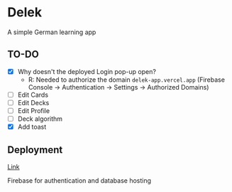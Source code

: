 # Delek
A simple German learning app

## TO-DO

- [x] Why doesn't the deployed Login pop-up open?
  - R: Needed to authorize the domain `delek-app.vercel.app` (Firebase Console -> Authentication -> Settings -> Authorized Domains)
- [ ] Edit Cards
- [ ] Edit Decks
- [ ] Edit Profile
- [ ] Deck algorithm 
- [x] Add toast

## Deployment

[Link](https://delek-app.vercel.app/)

Firebase for authentication and database hosting
